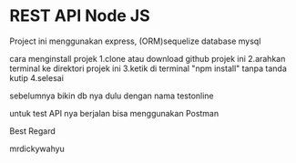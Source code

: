 # REST API Node JS

Project ini menggunakan express, (ORM)sequelize database mysql

cara menginstall projek
1.clone atau download github projek ini
2.arahkan terminal ke direktori projek ini
3.ketik di terminal "npm install" tanpa tanda kutip
4.selesai

sebelumnya bikin db nya dulu dengan nama testonline

untuk test API nya berjalan bisa menggunakan Postman

Best Regard

mrdickywahyu
